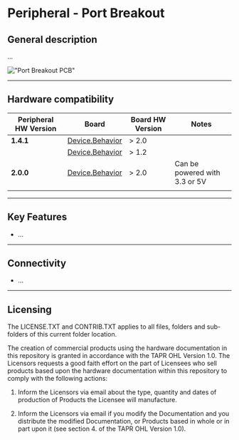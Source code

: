 # Peripheral - Port Breakout

## General description

...

!["Port Breakout PCB"](./portbreakout.png)

----

[//]: # (Tables can be generated using: https://www.tablesgenerator.com/markdown_tables)

## Hardware compatibility

| Peripheral HW Version 	| Board           	                                                | Board HW Version 	| Notes                            	|
|-----------------------	|-----------------	                                                |------------------	|----------------------------------	|
| **1.4.1**                 | [Device.Behavior](https://github.com/harp-tech/device.behavior) 	| > 2.0             |                                	|
|                       	| [Device.Behavior](https://github.com/harp-tech/device.behavior)   | > 1.2             |                                	|
| **2.0.0**                 | [Device.Behavior](https://github.com/harp-tech/device.behavior)   | > 2.0             | Can be powered with 3.3 or 5V 	|
|                       	|                 	                                                |                  	|                                  	|
----

## Key Features

- ...


----

## Connectivity

- ...


----

## Licensing

The LICENSE.TXT and CONTRIB.TXT applies to all files, folders and sub-folders
of this current folder location.

The creation of commercial products using the hardware documentation in this
repository is granted in accordance with the TAPR OHL Version 1.0. The
Licensors requests a good faith effort on the part of Licensees who sell
products based upon the hardware documentation within this repository to
comply with the following actions:

1. Inform the Licensors via email about the type, quantity and dates of
production of Products the Licensee will manufacture.

2. Inform the Licensors via email if you modify the Documentation and you
distribute the modified Documentation, or Products based in whole or in part
upon it (see section 4. of the TAPR OHL Version 1.0).